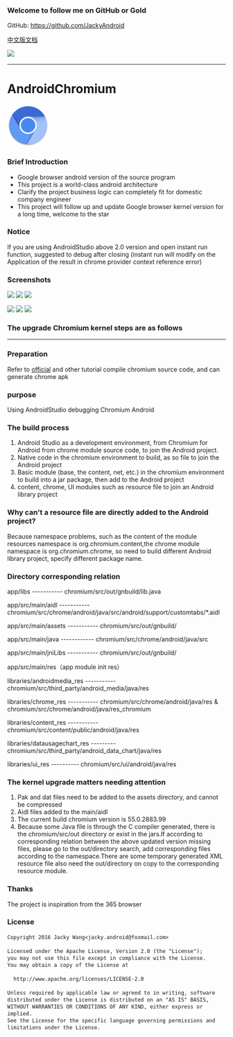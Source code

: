 ### Welcome to follow me on GitHub or Gold

GitHub: https://github.com/JackyAndroid

[中文版文档](https://github.com/JackyAndroid/AndroidChromium/blob/master/README-CN.md)

![](http://www.jackywang.tech/images/gongzh.png)

---

# AndroidChromium
![](https://github.com/JackyAndroid/AndroidChromium/blob/master/app/src/main/res/mipmap-xhdpi/app_icon.png)

### Brief Introduction
* Google browser android version of the source program
* This project is a world-class android architecture
* Clarify the project business logic can completely fit for domestic company engineer
* This project will follow up and update Google browser kernel version for a long time, welcome to the star

### Notice
If you are using AndroidStudio above 2.0 version and open instant run function, suggested to debug after closing (instant run will modify on the Application of the result in chrome provider context reference error)

### Screenshots
![](https://github.com/JackyAndroid/AndroidChromium/blob/master/screenshots/screenshot1.jpg)  ![](https://github.com/JackyAndroid/AndroidChromium/blob/master/screenshots/screenshot2.jpg)  ![](https://github.com/JackyAndroid/AndroidChromium/blob/master/screenshots/screenshot3.jpg)

![](https://github.com/JackyAndroid/AndroidChromium/blob/master/screenshots/screenshot4.jpg)  ![](https://github.com/JackyAndroid/AndroidChromium/blob/master/screenshots/screenshot5.jpg)  ![](https://github.com/JackyAndroid/AndroidChromium/blob/master/screenshots/screenshot6.png)

### The upgrade Chromium kernel steps are as follows
---

### Preparation

Refer to [official](https://chromium.googlesource.com/chromium/src/+/master/docs/android_build_instructions.md) and other tutorial compile chromium source code, and can generate chrome apk

### purpose

Using AndroidStudio debugging Chromium Android

### The build process

1.	Android Studio as a development environment, from Chromium for Android from chrome module source code, to join the Android project.
2.	Native code in the chromium environment to build, as so file to join the Android project
3.	Basic module (base, the content, net, etc.) in the chromium environment to build into a jar package, then add to the Android project
4.	content, chrome, UI modules such as resource file to join an Android library project

### Why can't a resource file are directly added to the Android project?

Because namespace problems, such as the content of the module resources namespace is org.chromium.content,the chrome module namespace is org.chromium.chrome, so need to build different Android library project, specify different package name.

### Directory corresponding relation

app/libs ----------- chromium/src/out/gnbuild/lib.java

app/src/main/aidl ----------- chromium/src/chrome/android/java/src/android/support/customtabs/*.aidl

app/src/main/assets ----------- chromium/src/out/gnbuild/

app/src/main/java ------------ chromium/src/chrome/android/java/src

app/src/main/jniLibs ----------- chromium/src/out/gnbuild/

app/src/main/res（app module init res）

libraries/androidmedia_res ----------- chromium/src/third_party/android_media/java/res

libraries/chrome_res ----------- chromium/src/chrome/android/java/res & chromium/src/chrome/android/java/res_chromium

libraries/content_res ----------- chromium/src/content/public/android/java/res

libraries/datausagechart_res --------- chromium/src/third_party/android_data_chart/java/res

libraries/ui_res ---------- chromium/src/ui/android/java/res

### The kernel upgrade matters needing attention

1.	Pak and dat files need to be added to the assets directory, and cannot be compressed
2.	Aidl files added to the main/aidl
3. The current build chromium version is 55.0.2883.99
4. Because some Java file is through the C compiler generated, there is the chromium/src/out directory or exist in the jars.If according to corresponding relation between the above updated version missing files, please go to the out/directory search, add corresponding files according to the namespace.There are some temporary generated XML resource file also need the out/directory on copy to the corresponding resource module.

### Thanks

The project is inspiration from the 365 browser

### License

    Copyright 2016 Jacky Wang<jacky.android@foxmail.com>

    Licensed under the Apache License, Version 2.0 (the "License");
    you may not use this file except in compliance with the License.
    You may obtain a copy of the License at

      http://www.apache.org/licenses/LICENSE-2.0

    Unless required by applicable law or agreed to in writing, software
    distributed under the License is distributed on an "AS IS" BASIS,
    WITHOUT WARRANTIES OR CONDITIONS OF ANY KIND, either express or implied.
    See the License for the specific language governing permissions and
    limitations under the License.
